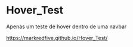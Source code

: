 # Hover_Test
Apenas um teste de hover dentro de uma navbar

https://markredfive.github.io/Hover_Test/

